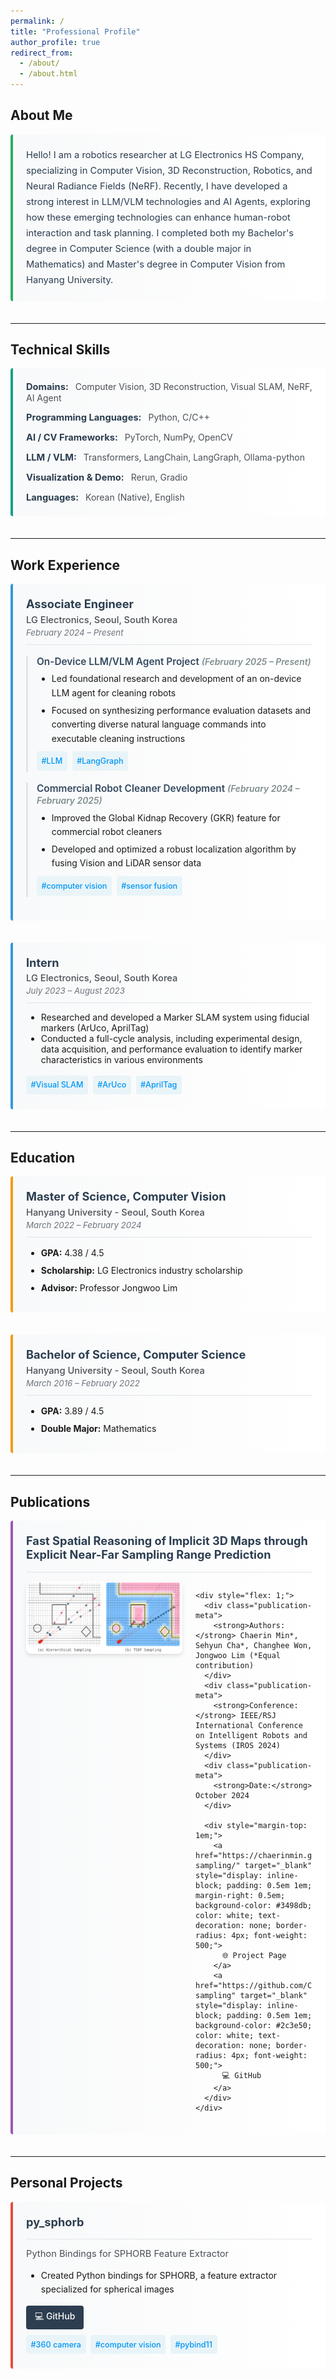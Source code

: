 ```yaml
---
permalink: /
title: "Professional Profile"
author_profile: true
redirect_from:
  - /about/
  - /about.html
---
```


## About Me

<div class="about-item" style="margin-bottom: 2.5em; padding: 1.5em; border-left: 4px solid #27ae60; background: linear-gradient(to right, #f8f9fa 0%, #ffffff 100%); border-radius: 4px;">
  <p style="font-size: 1.05em; line-height: 1.7; color: #2c3e50; margin: 0;">
    Hello! I am a robotics researcher at LG Electronics HS Company, specializing in Computer Vision, 3D Reconstruction, Robotics, and Neural Radiance Fields (NeRF). Recently, I have developed a strong interest in LLM/VLM technologies and AI Agents, exploring how these emerging technologies can enhance human-robot interaction and task planning. I completed both my Bachelor's degree in Computer Science (with a double major in Mathematics) and Master's degree in Computer Vision from Hanyang University.
  </p>
</div>

---

## Technical Skills

<div class="skills-item" style="margin-bottom: 2.5em; padding: 1.5em; border-left: 4px solid #16a085; background: linear-gradient(to right, #f8f9fa 0%, #ffffff 100%); border-radius: 4px;">
  <div style="margin-bottom: 1em;">
    <strong style="color: #2c3e50; font-size: 1.05em;">Domains:</strong>
    <span style="color: #495057; margin-left: 0.5em;">Computer Vision, 3D Reconstruction, Visual SLAM, NeRF, AI Agent</span>
  </div>

  <div style="margin-bottom: 1em;">
    <strong style="color: #2c3e50; font-size: 1.05em;">Programming Languages:</strong>
    <span style="color: #495057; margin-left: 0.5em;">Python, C/C++</span>
  </div>

  <div style="margin-bottom: 1em;">
    <strong style="color: #2c3e50; font-size: 1.05em;">AI / CV Frameworks:</strong>
    <span style="color: #495057; margin-left: 0.5em;">PyTorch, NumPy, OpenCV</span>
  </div>

  <div style="margin-bottom: 1em;">
    <strong style="color: #2c3e50; font-size: 1.05em;">LLM / VLM:</strong>
    <span style="color: #495057; margin-left: 0.5em;">Transformers, LangChain, LangGraph, Ollama-python</span>
  </div>

  <div style="margin-bottom: 1em;">
    <strong style="color: #2c3e50; font-size: 1.05em;">Visualization & Demo:</strong>
    <span style="color: #495057; margin-left: 0.5em;">Rerun, Gradio</span>
  </div>

  <div>
    <strong style="color: #2c3e50; font-size: 1.05em;">Languages:</strong>
    <span style="color: #495057; margin-left: 0.5em;">Korean (Native), English</span>
  </div>
</div>

---

## Work Experience

<style>
.experience-item, .education-item, .publication-item, .project-item {
  margin-bottom: 2.5em;
  padding: 1.5em;
  border-left: 4px solid #3498db;
  background: linear-gradient(to right, #f8f9fa 0%, #ffffff 100%);
  border-radius: 4px;
}

.publication-item {
  border-left-color: #9b59b6;
}

.project-item {
  border-left-color: #e74c3c;
}

.education-item {
  border-left-color: #f39c12;
}

.experience-header, .education-header, .publication-header, .project-header {
  margin-bottom: 1em;
  padding-bottom: 0.8em;
  border-bottom: 1px solid #e1e4e8;
}

.job-title, .degree-title, .publication-title, .project-name {
  font-size: 1.3em;
  font-weight: 700;
  color: #2c3e50;
  margin-bottom: 0.3em;
}

.company-info, .university-info {
  font-size: 1.05em;
  color: #495057;
  font-weight: 500;
  margin-bottom: 0.2em;
}

.date-range {
  font-size: 0.95em;
  color: #6c757d;
  font-style: italic;
}

.project-section {
  margin-top: 1.2em;
  margin-bottom: 1.2em;
  padding-left: 1em;
  border-left: 3px solid #e1e4e8;
}

.project-title {
  font-size: 1.1em;
  font-weight: 600;
  color: #34495e;
  margin-bottom: 0.5em;
}

.project-date {
  font-size: 0.9em;
  color: #7f8c8d;
  font-style: italic;
}

.project-section ul, .education-item ul, .publication-item ul, .project-item ul {
  margin-top: 0.5em;
  margin-bottom: 0.5em;
}

.project-section li, .education-item li, .publication-item li, .project-item li {
  margin-bottom: 0.4em;
  line-height: 1.6;
}

.tech-stack {
  font-size: 0.9em;
  color: #16a085;
  font-weight: 500;
}

.hashtag {
  display: inline-block;
  background-color: #e8f4f8;
  color: #0095f6;
  padding: 0.2em 0.6em;
  margin: 0.2em 0.3em 0.2em 0;
  border-radius: 4px;
  font-size: 0.9em;
  font-weight: 500;
}

.hashtag-container {
  margin-top: 0.5em;
  line-height: 2;
}

.publication-meta {
  font-size: 0.95em;
  color: #555;
  margin-bottom: 0.3em;
  line-height: 1.5;
}

.publication-meta strong {
  color: #2c3e50;
}
</style>

<div class="experience-item">
  <div class="experience-header">
    <div class="job-title">Associate Engineer</div>
    <div class="company-info">LG Electronics, Seoul, South Korea</div>
    <div class="date-range">February 2024 – Present</div>
  </div>

  <div class="project-section">
    <div class="project-title">
      On-Device LLM/VLM Agent Project
      <span class="project-date">(February 2025 – Present)</span>
    </div>
    <ul>
      <li>Led foundational research and development of an on-device LLM agent for cleaning robots</li>
      <li>Focused on synthesizing performance evaluation datasets and converting diverse natural language commands into executable cleaning instructions</li>
    </ul>
    <div class="hashtag-container">
      <span class="hashtag">#LLM</span>
      <span class="hashtag">#LangGraph</span>
    </div>
  </div>

  <div class="project-section">
    <div class="project-title">
      Commercial Robot Cleaner Development
      <span class="project-date">(February 2024 – February 2025)</span>
    </div>
    <ul>
      <li>Improved the Global Kidnap Recovery (GKR) feature for commercial robot cleaners</li>
      <li>Developed and optimized a robust localization algorithm by fusing Vision and LiDAR sensor data</li>
    </ul>
    <div class="hashtag-container">
      <span class="hashtag">#computer vision</span>
      <span class="hashtag">#sensor fusion</span>
    </div>
  </div>
</div>

<div class="experience-item">
  <div class="experience-header">
    <div class="job-title">Intern</div>
    <div class="company-info">LG Electronics, Seoul, South Korea</div>
    <div class="date-range">July 2023 – August 2023</div>
  </div>

  <ul>
    <li>Researched and developed a Marker SLAM system using fiducial markers (ArUco, AprilTag)</li>
    <li>Conducted a full-cycle analysis, including experimental design, data acquisition, and performance evaluation to identify marker characteristics in various environments</li>
  </ul>
  <div class="hashtag-container">
    <span class="hashtag">#Visual SLAM</span>
    <span class="hashtag">#ArUco</span>
    <span class="hashtag">#AprilTag</span>
  </div>
</div>

---

## Education

<div class="education-item">
  <div class="education-header">
    <div class="degree-title">Master of Science, Computer Vision</div>
    <div class="university-info">Hanyang University - Seoul, South Korea</div>
    <div class="date-range">March 2022 – February 2024</div>
  </div>
  <ul>
    <li><strong>GPA:</strong> 4.38 / 4.5</li>
    <li><strong>Scholarship:</strong> LG Electronics industry scholarship</li>
    <li><strong>Advisor:</strong> Professor Jongwoo Lim</li>
  </ul>
</div>

<div class="education-item">
  <div class="education-header">
    <div class="degree-title">Bachelor of Science, Computer Science</div>
    <div class="university-info">Hanyang University - Seoul, South Korea</div>
    <div class="date-range">March 2016 – February 2022</div>
  </div>
  <ul>
    <li><strong>GPA:</strong> 3.89 / 4.5</li>
    <li><strong>Double Major:</strong> Mathematics</li>
  </ul>
</div>

---

## Publications

<div class="publication-item">
  <div class="publication-header">
    <div class="publication-title">Fast Spatial Reasoning of Implicit 3D Maps through Explicit Near-Far Sampling Range Prediction</div>
  </div>

  <div style="display: flex; gap: 1.5em; align-items: flex-start;">
    <div style="flex-shrink: 0;">
      <img src="/images/method.png" alt="TSDF Sampling Method" style="width: 250px; height: auto; border-radius: 8px; box-shadow: 0 4px 6px rgba(0,0,0,0.1);">
    </div>

    <div style="flex: 1;">
      <div class="publication-meta">
        <strong>Authors:</strong> Chaerin Min*, Sehyun Cha*, Changhee Won, Jongwoo Lim (*Equal contribution)
      </div>
      <div class="publication-meta">
        <strong>Conference:</strong> IEEE/RSJ International Conference on Intelligent Robots and Systems (IROS 2024)
      </div>
      <div class="publication-meta">
        <strong>Date:</strong> October 2024
      </div>

      <div style="margin-top: 1em;">
        <a href="https://chaerinmin.github.io/TSDF-sampling/" target="_blank" style="display: inline-block; padding: 0.5em 1em; margin-right: 0.5em; background-color: #3498db; color: white; text-decoration: none; border-radius: 4px; font-weight: 500;">
          🌐 Project Page
        </a>
        <a href="https://github.com/ChaerinMin/TSDF-sampling" target="_blank" style="display: inline-block; padding: 0.5em 1em; background-color: #2c3e50; color: white; text-decoration: none; border-radius: 4px; font-weight: 500;">
          💻 GitHub
        </a>
      </div>
    </div>
  </div>
</div>

---

## Personal Projects

<div class="project-item">
  <div class="project-header">
    <div class="project-name">py_sphorb</div>
  </div>
  <div style="font-size: 1.05em; color: #495057; margin-bottom: 1em;">
    Python Bindings for SPHORB Feature Extractor
  </div>
  <ul>
    <li>Created Python bindings for SPHORB, a feature extractor specialized for spherical images</li>
  </ul>
  <div style="margin-top: 1em;">
    <a href="https://github.com/cshyundev/py_sphorb" target="_blank" style="display: inline-block; padding: 0.5em 1em; background-color: #2c3e50; color: white; text-decoration: none; border-radius: 4px; font-weight: 500;">
      💻 GitHub
    </a>
  </div>
    <div class="hashtag-container">
    <span class="hashtag">#360 camera</span>
    <span class="hashtag">#computer vision</span>
    <span class="hashtag">#pybind11</span>
  </div>
</div>